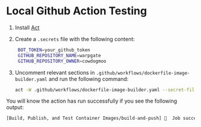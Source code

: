 # Local Github Action Testing

1. Install [Act](https://github.com/nektos/act)

2. Create a `.secrets` file with the following content:

   ```bash
    BOT_TOKEN=your_github_token
    GITHUB_REPOSITORY_NAME=warpgate
    GITHUB_REPOSITORY_OWNER=cowdogmoo
   ```

3. Uncomment relevant sections in
   `.github/workflows/dockerfile-image-builder.yaml` and run the following command:

   ```bash
   act -W .github/workflows/dockerfile-image-builder.yaml --secret-file .secrets
   ```

You will know the action has run successfully if you see the following output:

```bash
[Build, Publish, and Test Container Images/build-and-push] 🏁  Job succeeded
```
